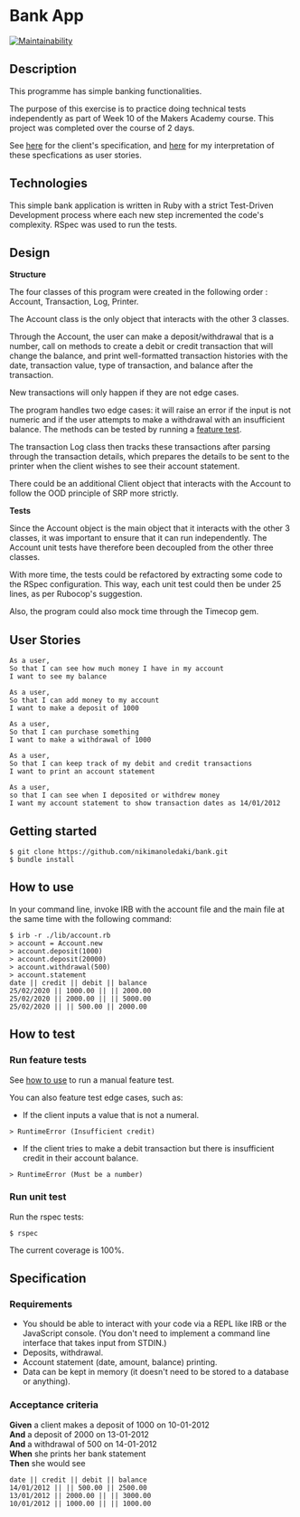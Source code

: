 # Bank App
[![Maintainability](https://api.codeclimate.com/v1/badges/1cdf45b157d192f356f6/maintainability)](https://codeclimate.com/github/nikimanoledaki/bank/maintainability)

## Description

This programme has simple banking functionalities.

The purpose of this exercise is to practice doing technical tests independently as part of Week 10 of the Makers Academy course. This project was completed over the course of 2 days. 

See [here](#specification) for the client's specification, and [here](#user-stories) for my interpretation of these specfications as user stories. 

## Technologies
This simple bank application is written in Ruby with a strict Test-Driven Development process where each new step incremented the code's complexity. RSpec was used to run the tests.

## Design

**Structure**

The four classes of this program were created in the following order : Account, Transaction, Log, Printer.

The Account class is the only object that interacts with the other 3 classes. 

Through the Account, the user can make a deposit/withdrawal that is a number, call on methods to create a debit or credit transaction that will change the balance, and print well-formatted transaction histories with the date, transaction value, type of transaction, and balance after the transaction.

New transactions will only happen if they are not edge cases.

The program handles two edge cases: it will raise an error if the input is not numeric and if the user attempts to make a withdrawal with an insufficient balance. The methods can be tested by running a [feature test](#run-feature-tests).

The transaction Log class then tracks these transactions after parsing through the transaction details, which prepares the details to be sent to the printer when the client wishes to see their account statement.

There could be an additional Client object that interacts with the Account to follow the OOD principle of SRP more strictly.

**Tests**

Since the Account object is the main object that it interacts with the other 3 classes, it was important to ensure that it can run independently. The Account unit tests have therefore been decoupled from the other three classes. 

With more time, the tests could be refactored by extracting some code to the RSpec configuration. This way, each unit test could then be under 25 lines, as per Rubocop's suggestion.

Also, the program could also mock time through the Timecop gem.

## User Stories
```
As a user,
So that I can see how much money I have in my account
I want to see my balance

As a user,
So that I can add money to my account
I want to make a deposit of 1000

As a user,
So that I can purchase something
I want to make a withdrawal of 1000 

As a user,
So that I can keep track of my debit and credit transactions
I want to print an account statement

As a user, 
so that I can see when I deposited or withdrew money
I want my account statement to show transaction dates as 14/01/2012
```

## Getting started

```
$ git clone https://github.com/nikimanoledaki/bank.git
$ bundle install
```

## How to use
In your command line, invoke IRB with the account file and the main file at the same time with the following command:
```
$ irb -r ./lib/account.rb 
> account = Account.new
> account.deposit(1000)
> account.deposit(20000)
> account.withdrawal(500)
> account.statement
date || credit || debit || balance
25/02/2020 || 1000.00 || || 2000.00
25/02/2020 || 2000.00 || || 5000.00
25/02/2020 || || 500.00 || 2000.00
```

## How to test

### Run feature tests
See [how to use](#how-to-use) to run a manual feature test. 

You can also feature test edge cases, such as: 

- If the client inputs a value that is not a numeral.
```
> RuntimeError (Insufficient credit)
```

- If the client tries to make a debit transaction but there is insufficient credit in their account balance.
```
> RuntimeError (Must be a number)
```

### Run unit test
Run the rspec tests:
```
$ rspec
```

The current coverage is 100%.

## Specification

### Requirements
* You should be able to interact with your code via a REPL like IRB or the JavaScript console.  (You don't need to implement a command line interface that takes input from STDIN.)
* Deposits, withdrawal.
* Account statement (date, amount, balance) printing.
* Data can be kept in memory (it doesn't need to be stored to a database or anything).

### Acceptance criteria

**Given** a client makes a deposit of 1000 on 10-01-2012  
**And** a deposit of 2000 on 13-01-2012  
**And** a withdrawal of 500 on 14-01-2012  
**When** she prints her bank statement  
**Then** she would see

```
date || credit || debit || balance
14/01/2012 || || 500.00 || 2500.00
13/01/2012 || 2000.00 || || 3000.00
10/01/2012 || 1000.00 || || 1000.00
```
